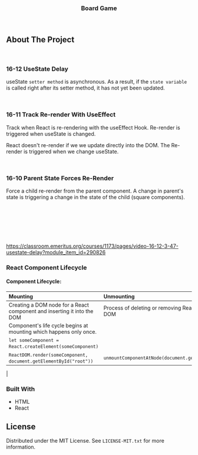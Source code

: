 <h3 align="center">Board Game</h3>
</br>

## About The Project
    
</br>

### 16-12  UseState Delay
useState `setter method` is asynchronous. As a result, if the `state variable` is called right after its setter method, it has not yet been updated.

</br>

### 16-11  Track Re-render With UseEffect
Track when React is re-rendering with the useEffect Hook.
Re-render is triggered when useState is changed.

React doesn't re-render if we we update directly into the DOM. The Re-render is triggered when we change useState. 

</br>

###  16-10 Parent State Forces Re-Render
Force a child re-render from the parent component.
A change in parent's state is triggering a change in the state of the child (square components).
  
</br>

### 

![Alt text](./assets/game.drawio.svg)

</br>

https://classroom.emeritus.org/courses/1173/pages/video-16-12-3-47-usestate-delay?module_item_id=290826
</br>

### React Component Lifecycle

#### Component Lifecycle:

| Mounting | Unmounting |
| :---     | :----      | 
| Creating a DOM node for a React component and inserting it into the DOM | Process of deleting or removing React components from the DOM |
| Component's life cycle begins at mounting which happens only once. |     | 
| `let someComponent = React.createElement(someComponent)`||  
| `ReactDOM.render(someComponent, document.getElementById("root"))`|`unmountComponentAtNode(document.getElementById('root'));`|  
|

    


### Built With

- HTML
- React

## License

Distributed under the MIT License. See `LICENSE-MIT.txt` for more information.


